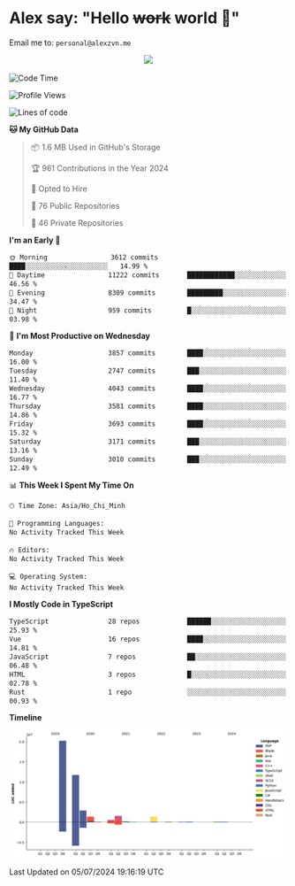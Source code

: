 # Alex say: "Hello ~~work~~ world 🐾"
Email me to: `personal@alexzvn.me`


<p align=center>
  <a href="https://skillicons.dev">
    <img src="https://skillicons.dev/icons?i=ts,js,php,nodejs,bun,vue,nuxt,react,svelte,tauri,laravel,rust,mongodb,docker,electron,redis,rabbitmq,tailwind,git,cloudflare,elysia,mysql,nginx,rollupjs,sentry,ubuntu,yarn,html,css,vite" />
  </a>
</p>

<!--START_SECTION:waka-->
![Code Time](http://img.shields.io/badge/Code%20Time-1%2C066%20hrs%2055%20mins-blue)

![Profile Views](http://img.shields.io/badge/Profile%20Views-0-blue)

![Lines of code](https://img.shields.io/badge/From%20Hello%20World%20I%27ve%20Written-40.5%20million%20lines%20of%20code-blue)

**🐱 My GitHub Data** 

> 📦 1.6 MB Used in GitHub's Storage 
 > 
> 🏆 961 Contributions in the Year 2024
 > 
> 💼 Opted to Hire
 > 
> 📜 76 Public Repositories 
 > 
> 🔑 46 Private Repositories 
 > 
**I'm an Early 🐤** 

```text
🌞 Morning                3612 commits        ████░░░░░░░░░░░░░░░░░░░░░   14.99 % 
🌆 Daytime                11222 commits       ████████████░░░░░░░░░░░░░   46.56 % 
🌃 Evening                8309 commits        █████████░░░░░░░░░░░░░░░░   34.47 % 
🌙 Night                  959 commits         █░░░░░░░░░░░░░░░░░░░░░░░░   03.98 % 
```
📅 **I'm Most Productive on Wednesday** 

```text
Monday                   3857 commits        ████░░░░░░░░░░░░░░░░░░░░░   16.00 % 
Tuesday                  2747 commits        ███░░░░░░░░░░░░░░░░░░░░░░   11.40 % 
Wednesday                4043 commits        ████░░░░░░░░░░░░░░░░░░░░░   16.77 % 
Thursday                 3581 commits        ████░░░░░░░░░░░░░░░░░░░░░   14.86 % 
Friday                   3693 commits        ████░░░░░░░░░░░░░░░░░░░░░   15.32 % 
Saturday                 3171 commits        ███░░░░░░░░░░░░░░░░░░░░░░   13.16 % 
Sunday                   3010 commits        ███░░░░░░░░░░░░░░░░░░░░░░   12.49 % 
```


📊 **This Week I Spent My Time On** 

```text
🕑︎ Time Zone: Asia/Ho_Chi_Minh

💬 Programming Languages: 
No Activity Tracked This Week

🔥 Editors: 
No Activity Tracked This Week

💻 Operating System: 
No Activity Tracked This Week
```

**I Mostly Code in TypeScript** 

```text
TypeScript               28 repos            ██████░░░░░░░░░░░░░░░░░░░   25.93 % 
Vue                      16 repos            ████░░░░░░░░░░░░░░░░░░░░░   14.81 % 
JavaScript               7 repos             ██░░░░░░░░░░░░░░░░░░░░░░░   06.48 % 
HTML                     3 repos             █░░░░░░░░░░░░░░░░░░░░░░░░   02.78 % 
Rust                     1 repo              ░░░░░░░░░░░░░░░░░░░░░░░░░   00.93 % 
```



**Timeline**

![Lines of Code chart](https://raw.githubusercontent.com/alexzvn/alexzvn/main/assets/bar_graph.png)


 Last Updated on 05/07/2024 19:16:19 UTC
<!--END_SECTION:waka-->
